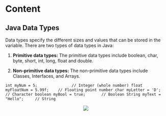 # Content


## Java Data Types
Data types specify the different sizes and values that can be stored in the variable. There are two types of data types in Java:

1) **Primitive data types:** The primitive data types include boolean, char, byte, short, int, long, float and double.

2) **Non-primitive data types:** The non-primitive data types include Classes, Interfaces, and Arrays.

`
int myNum = 5;               // Integer (whole number)
float myFloatNum = 5.99f;    // Floating point number
char myLetter = 'D';         // Character
boolean myBool = true;       // Boolean
String myText = "Hello";     // String
`


<p align="center">
  <img src="https://github.com/oilmcut-2020/JavaClass/blob/master/Chapter-4%20Data%20Types/data-types.png">
</p>
